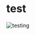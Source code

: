 # test


![testing](https://github.com/oscargiann/test/actions/workflows/testing.yml/badge.svg?event=push)
